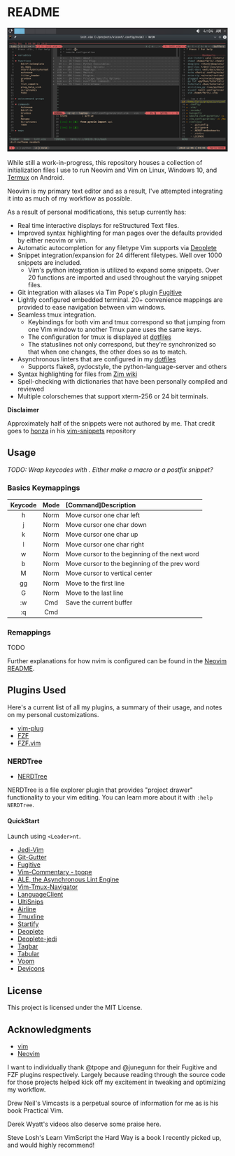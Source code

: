# README

![Screenshot](./images/neodark_statuslines.png)

While still a work-in-progress, this repository houses a collection of
initialization files I use to run Neovim and Vim on Linux, Windows 10, and
[Termux](https://www.github.com/termux/termuxapp) on Android.

Neovim is my primary text editor and as a result, I've attempted integrating it
into as much of my workflow as possible.

As a result of personal modifications, this setup currently has:

- Real time interactive displays for reStructured Text files.
- Improved syntax highlighting for man pages over the defaults provided by
  either neovim or vim.
- Automatic autocompletion for any filetype Vim supports via [Deoplete](https://www.github.com/Shougo/deoplete.nvim)
- Snippet integration/expansion for 24 different filetypes. Well over 1000
  snippets are included.
  - Vim's python integration is utilized to expand some snippets. Over 20
    functions are imported and used throughout the varying snippet files.
- Git integration with aliases via Tim Pope's plugin [Fugitive](https://www.github.com/tpope/vim-fugitive)
- Lightly configured embedded terminal. 20+ convenience mappings are provided
  to ease navigation between vim windows.
- Seamless tmux integration.
  - Keybindings for both vim and tmux correspond so that jumping from one
  Vim window to another Tmux pane uses the same keys.
  - The configuration for tmux is displayed at [dotfiles](https://www.github.com/farisachugthai/dotfiles)
  - The statuslines not only correspond, but they're synchronized so that when
  one changes, the other does so as to match.
- Asynchronous linters that are configured in my [dotfiles](https://www.github.com/farisachugthai/dotfiles)
  - Supports flake8, pydocstyle, the python-language-server and others
- Syntax highlighting for files from [Zim
  wiki](https://github.com/jaap-karssenberg/zim-desktop-wiki)
- Spell-checking with dictionaries that have been personally compiled
  and reviewed
- Multiple colorschemes that support xterm-256 or 24 bit terminals.

**Disclaimer**

Approximately half of the snippets were not authored by me.
That credit goes to [honza](https://www.github.com/honza)
in his [vim-snippets](https://www.github.com/honza/vim-snippets) repository

## Usage

*TODO: Wrap keycodes with <kbd></kbd>. Either make a macro or a postfix
snippet?*

### Basics Keymappings

| Keycode | Mode  | [Command]Description                              |
| :---:   | :---: | :---                                              |
| h       | Norm     | Move cursor one char left                      |
| j       | Norm     | Move cursor one char down                      |
| k       | Norm     | Move cursor one char up                        |
| l       | Norm     | Move cursor one char right                     |
| w       | Norm     | Move cursor to the beginning of the next word  |
| b       | Norm     | Move cursor to the beginning of the prev word  |
| M       | Norm     | Move cursor to vertical center                 |
| gg      | Norm     | Move to the first line                         |
| G       | Norm     | Move to the last line                          |
| :w      | Cmd      | Save the current buffer                        |
| :q      | Cmd      |                                                |

### Remappings

TODO

Further explanations for how nvim is configured can be found in the
 [Neovim README](./.config/nvim/README.rst).

## Plugins Used

Here's a current list of all my plugins, a summary of their usage, and notes
on my personal customizations.

- [vim-plug](https://www.github.com/junegunn/vim-plug)
- [FZF](https://www.github.com/junegunn/fzf)
- [FZF.vim](https://www.github.com/junegunn/fzf.vim)

### NERDTree

- [NERDTree](https://www.github.com/scrooloose/nerdTree)


NERDTree is a file explorer plugin that provides "project drawer"
functionality to your vim editing.  You can learn more about it with
`:help NERDTree`.

#### QuickStart

Launch using `<Leader>nt`.

- [Jedi-Vim](https://www.github.com/davidhalter/jedi-vim)
- [Git-Gutter](https://www.github.com/airblade/vim-gitgutter)
- [Fugitive](https://www.github.com/tpope/vim-fugitive)
- [Vim-Commentary - tpope](https://www.github.com/tpope/vim-commentary)
- [ALE, the Asynchronous Lint Engine](https://www.github.com/w0rp/ale)
- [Vim-Tmux-Navigator](https://www.github.com/christoomey/vim-tmux-navigator)
- [LanguageClient](https://www.github.com/autozimu/LanguageClient-neovim)
- [UltiSnips](https://www.github.com/SirVer/ultisnips)
- [Airline](https://www.github.com/vim-airline/vim-airline)
- [Tmuxline](https://www.github.com/edkolev/tmuxline.vim)
- [Startify](https://www.github.com/mhinz/vim-startify)
- [Deoplete](https://www.github.com/Shougo/deoplete.nvim)
- [Deoplete-jedi](https://www.github.com/zchee/deoplete-jedi)
- [Tagbar](https://www.github.com/majutsushi/tagbar)
- [Tabular](https://www.github.com/godlygeek/tabular)
- [Voom](https://www.github.com/vim-voom/voom)
- [Devicons](https://www.github.com/ryanoasis/vim-devicons)

## License

This project is licensed under the MIT License.

## Acknowledgments

- [vim](https://www.github.com/vim/vim)
- [Neovim](https://www.github.com/neovim/neovim)

I want to individually thank @tpope and @junegunn for their Fugitive and FZF
plugins respectively. Largely because reading through the source code for
those projects helped kick off my excitement in
tweaking and optimizing my workflow.

Drew Neil's Vimcasts is a perpetual source of information for me as is his
book Practical Vim.

Derek Wyatt's videos also deserve some praise here.

Steve Losh's Learn VimScript the Hard Way is a book I recently picked up, and
would highly recommend!
